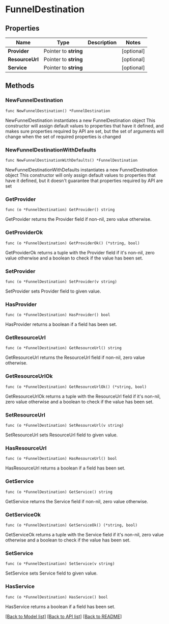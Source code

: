 # FunnelDestination

## Properties

Name | Type | Description | Notes
------------ | ------------- | ------------- | -------------
**Provider** | Pointer to **string** |  | [optional] 
**ResourceUrl** | Pointer to **string** |  | [optional] 
**Service** | Pointer to **string** |  | [optional] 

## Methods

### NewFunnelDestination

`func NewFunnelDestination() *FunnelDestination`

NewFunnelDestination instantiates a new FunnelDestination object
This constructor will assign default values to properties that have it defined,
and makes sure properties required by API are set, but the set of arguments
will change when the set of required properties is changed

### NewFunnelDestinationWithDefaults

`func NewFunnelDestinationWithDefaults() *FunnelDestination`

NewFunnelDestinationWithDefaults instantiates a new FunnelDestination object
This constructor will only assign default values to properties that have it defined,
but it doesn't guarantee that properties required by API are set

### GetProvider

`func (o *FunnelDestination) GetProvider() string`

GetProvider returns the Provider field if non-nil, zero value otherwise.

### GetProviderOk

`func (o *FunnelDestination) GetProviderOk() (*string, bool)`

GetProviderOk returns a tuple with the Provider field if it's non-nil, zero value otherwise
and a boolean to check if the value has been set.

### SetProvider

`func (o *FunnelDestination) SetProvider(v string)`

SetProvider sets Provider field to given value.

### HasProvider

`func (o *FunnelDestination) HasProvider() bool`

HasProvider returns a boolean if a field has been set.

### GetResourceUrl

`func (o *FunnelDestination) GetResourceUrl() string`

GetResourceUrl returns the ResourceUrl field if non-nil, zero value otherwise.

### GetResourceUrlOk

`func (o *FunnelDestination) GetResourceUrlOk() (*string, bool)`

GetResourceUrlOk returns a tuple with the ResourceUrl field if it's non-nil, zero value otherwise
and a boolean to check if the value has been set.

### SetResourceUrl

`func (o *FunnelDestination) SetResourceUrl(v string)`

SetResourceUrl sets ResourceUrl field to given value.

### HasResourceUrl

`func (o *FunnelDestination) HasResourceUrl() bool`

HasResourceUrl returns a boolean if a field has been set.

### GetService

`func (o *FunnelDestination) GetService() string`

GetService returns the Service field if non-nil, zero value otherwise.

### GetServiceOk

`func (o *FunnelDestination) GetServiceOk() (*string, bool)`

GetServiceOk returns a tuple with the Service field if it's non-nil, zero value otherwise
and a boolean to check if the value has been set.

### SetService

`func (o *FunnelDestination) SetService(v string)`

SetService sets Service field to given value.

### HasService

`func (o *FunnelDestination) HasService() bool`

HasService returns a boolean if a field has been set.


[[Back to Model list]](../README.md#documentation-for-models) [[Back to API list]](../README.md#documentation-for-api-endpoints) [[Back to README]](../README.md)


